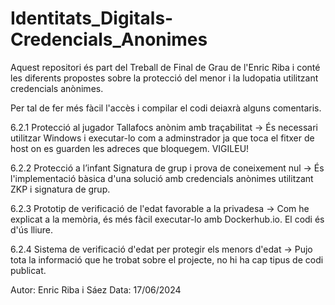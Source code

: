 # Identitats_Digitals-Credencials_Anonimes

Aquest repositori és part del Treball de Final de Grau de l'Enric Riba i conté les diferents propostes sobre la protecció del menor i la ludopatia utilitzant credencials anònimes. 

Per tal de fer més fàcil l'accès i compilar el codi deiaxrà alguns comentaris.

6.2.1  Protecció al jugador Tallafocs anònim amb traçabilitat -> És necessari utilitzar Windows i executar-lo com a adminstrador ja que toca el fitxer de host on es guarden les adreces que bloquegem. VIGILEU!

6.2.2  Protecció a l’infant Signatura de grup i prova de coneixement nul -> És l'implementació bàsica d'una solució amb credencials anònimes utilitzant ZKP i signatura de grup.

6.2.3  Prototip de verificació de l'edat favorable a la privadesa -> Com he explicat a la memòria, és més fàcil executar-lo amb Dockerhub.io. El codi és d'ús lliure.

6.2.4  Sistema de verificació d'edat per protegir els menors d'edat -> Pujo tota la informació que he trobat sobre el projecte, no hi ha cap tipus de codi publicat.

Autor: Enric Riba i Sáez
Data: 17/06/2024

